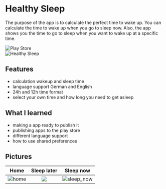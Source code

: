 # Healthy Sleep

The purpose of the app is to calculate the perfect time to wake up.
You can calculate the time to wake up when you go to sleep now.
Also, the app shows you the time to go to sleep when you want to wake up at a specific time.
<br>

![Play Store](https://img.shields.io/badge/Google_Play-414141?style=for-the-badge&logo=google-play&logoColor=white) <br>
![Healthy Sleep]([https://play.google.com/store/apps/details?id=com.marcplace.healthySleep](https://play.google.com/store/apps/details?id=com.marcplace.healthySleep))

## Features
- calculation wakeup and sleep time
- language support German and English
- 24h and 12h time format
- select your own time and how long you need to get asleep


## What I learned
- making a app ready to publish it
- publishing apps to the play store
- different language support
- how to use shared preferences


## Pictures

Home            |  Sleep later | Sleep now
:-------------------------:|:-------------------------:|:-------------------------:
![home](https://user-images.githubusercontent.com/80976974/150954214-b18a8369-56b0-46d0-ad38-350ca70bb262.jpg)  |  ![](https://user-images.githubusercontent.com/80976974/150954218-c42672cc-9864-4e66-88e9-3846c4570089.jpg)  | ![sleep_now](https://user-images.githubusercontent.com/80976974/150954221-bf0579e7-ea46-422d-a39e-8bc610b2e19b.jpg)

